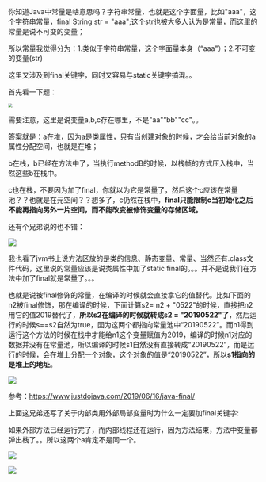 你知道Java中常量是啥意思吗？字符串常量，也就是这个字面量，比如"aaa"，这个字符串常量，final String str = "aaa";这个str也被大多人认为是常量，而这里的常量是说不可变的变量；

所以常量我觉得分为：1.类似于字符串常量，这个字面量本身（“aaa"）；2.不可变的变量(str)

这里又涉及到final关键字，同时又容易与static关键字搞混。。

首先看一下题：

<img src="https://winterliublog.oss-cn-beijing.aliyuncs.com/notes/20211208153832.png" style="zoom:50%;" />

需要注意，这里是说变量a,b,c存在哪里，不是"aa"“bb""cc"。。

答案就是：a在堆，因为a是类属性，只有当创建对象的时候，才会给当前对象的a属性分配空间，也就是在堆；

b在栈，b已经在方法中了，当执行methodB的时候，以栈帧的方式压入栈中，当然这些b在栈中。

c也在栈，不要因为加了final，你就以为它是常量了，然后这个c应该在常量池？？也就是在元空间？？想多了，c仍然在栈中，**final只能限制c当初始化之后不能再指向另外一片空间，而不能改变被修饰变量的存储区域。**

还有个兄弟说的也不错：

![](https://winterliublog.oss-cn-beijing.aliyuncs.com/notes/20211208154612.png)

我也看了jvm书上说方法区放的是类的信息、静态变量、常量、当然还有.class文件代码，这里说的常量应该是说类属性中加了static final的。。。并不是说我们在方法中加了final就是常量了。。。



也就是说被final修饰的常量，在编译的时候就会直接拿它的值替代。比如下面的n2被final修饰，那在编译的时候，下面计算s2= n2 + "0522"的时候，直接把n2用它的值2019替代了，**所以s2在编译的时候就转成s2 = "20190522"了**，然后运行的时候s==s2自然为true，因为这两个都指向常量池中“20190522”。而n1得到运行这个方法的时候在栈中才能给n1这个变量赋值为2019，编译的时候n1对应的数据并没有在常量池，所以编译的时候s1自然没有直接转成“20190522”，而是运行的时候，会在堆上分配一个对象，这个对象的值是“20190522”，所以**s1指向的是堆上的地址**。

![](https://winterliublog.oss-cn-beijing.aliyuncs.com/notes/20211208155136.png)

参考：https://www.justdojava.com/2019/06/16/java-final/

上面这兄弟还写了关于内部类用外部局部变量时为什么一定要加final关键字:

如果外部方法已经运行完了，而内部线程还在运行，因为方法结束，方法中变量都弹出栈了。。所以这两个a肯定不是同一个。

![](https://winterliublog.oss-cn-beijing.aliyuncs.com/notes/20211208160522.png)

![](https://winterliublog.oss-cn-beijing.aliyuncs.com/notes/20211208160451.png)